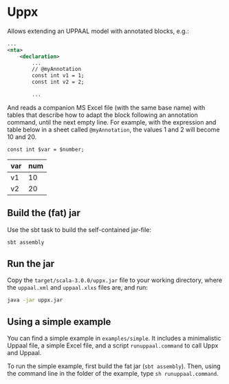 # Uppx

Allows extending an UPPAAL model with annotated blocks, e.g.:
```xml
...
<nta>
    <declaration>
        ...
        // @myAnnotation
        const int v1 = 1;
        const int v2 = 2;

        ...
```
And reads a companion MS Excel file (with the same base name) with tables that describe how to adapt the block following an annotation command, until the next empty line.
For example, with the expression and table below in a sheet called `@myAnnotation`, the values 1 and 2 will become 10 and 20.

 `const int $var = $number;`

| var | num |
| --- | --- |
| v1 | 10 |
| v2 | 20 |


## Build the (fat) jar

Use the sbt task to build the self-contained jar-file:
```bash
sbt assembly
```

## Run the jar

Copy the `target/scala-3.0.0/uppx.jar` file to your working directory, where the `uppaal.xml` and `uppaal.xlxs` files are, and run:
```bash
java -jar uppx.jar
```


## Using a simple example

You can find a simple example in `examples/simple`.
It includes a minimalistic Uppaal file, a simple Excel file, and a script `runuppaal.command` to call Uppx and Uppaal.

To run the simple example, first build the fat jar (`sbt assembly`).
Then, using the command line in the folder of the example, type `sh runuppaal.command`.